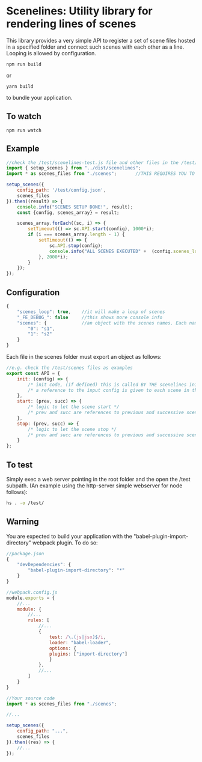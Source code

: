 # Scenelines: Utility library for rendering lines of scenes

This library provides a very simple API to register a set of scene files hosted in a specified folder and connect such scenes with each other as a line. Looping is allowed by configuration.

```
npm run build
```

or

```
yarn build
```

to bundle your application.


## To watch

```
npm run watch
```


## Example

```javascript
//check the /test/scenelines-test.js file and other files in the /test/ folder
import { setup_scenes } from "../dist/scenelines";
import * as scenes_files from "./scenes";       //THIS REQUIRES YOU TO BUILD YOUR APP USING THE "babel-plugin-import-directory" WEBPACK PLUGIN

setup_scenes({
    config_path: '/test/config.json',
    scenes_files
}).then((result) => {
    console.info("SCENES SETUP DONE!", result);
    const {config, scenes_array} = result;

    scenes_array.forEach((sc, i) => {
        setTimeout(() => sc.API.start(config), 1000*i);
        if (i === scenes_array.length - 1) {
            setTimeout(() => {
                sc.API.stop(config);
                console.info("ALL SCENES EXECUTED" +  (config.scenes_loop ? " (Loop would start again here)" : ""));
            }, 2000*i);
        }
    });    
});
```

## Configuration
```javascript
{
    "scenes_loop": true,    //it will make a loop of scenes
    "_FE_DEBUG_": false     //this shows more console info
    "scenes": {             //an object with the scenes names. Each name is one filename in the scenes folder
        "0": "s1",
        "1": "s2"
    }
}
```

Each file in the scenes folder must export an object as follows:
```javascript
//e.g. check the /test/scenes files as examples
export const API = {
    init: (config) => {
        /* init code, (if defined) this is called BY THE scenelines initialization process! */
        /* a reference to the input config is given to each scene in this function */
    },
    start: (prev, succ) => {
        /* logic to let the scene start */
        /* prev and succ are references to previous and successive scenes (with loop management) */
    },
    stop: (prev, succ) => {
        /* logic to let the scene stop */
        /* prev and succ are references to previous and successive scenes (with loop management) */
    }
};
```

## To test
Simply exec a web server pointing in the root folder and the open the /test subpath. (An example using the http-server simple webserver for node follows):

```bash
hs . -o /test/
```

## Warning
You are expected to build your application with the "babel-plugin-import-directory" webpack plugin. To do so:

```javascript
//package.json
{
    "devDependencies": {
        "babel-plugin-import-directory": "*"
    }
}
```

```javascript
//webpack.config.js
module.exports = {
    //...
    module: {
        //...
        rules: [
            //...
            {
                test: /\.(js|jsx)$/i,
                loader: "babel-loader",
                options: {
                plugins: ["import-directory"]
                }
            },
            //...
        ]
    }
}
```

```javascript
//Your source code
import * as scenes_files from "./scenes"; 

//...

setup_scenes({
    config_path: "...",
    scenes_files
}).then((res) => {
    //...
});
```